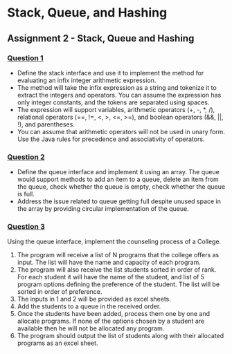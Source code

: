 # Stack, Queue, and Hashing
## Assignment 2 - Stack, Queue and Hashing

### <u>**Question 1**</u>

- Define the stack interface and use it to implement the method for evaluating an infix integer arithmetic expression.
- The method will take the infix expression as a string and tokenize it to extract the integers and operators. You can assume the expression has only integer constants, and the tokens are separated using spaces.
- The expression will support variables, arithmetic operators (+, -, *, /), relational operators (==, !=, &lt;, &gt;, &lt;=, &gt;=), and boolean operators (&amp;&amp;, ||, !), and parentheses.
- You can assume that arithmetic operators will not be used in unary form. Use the Java rules for precedence and associativity of operators.

### <u>**Question 2**</u>

- Define the queue interface and implement it using an array. The queue would support methods to add an item to a queue, delete an item from the queue, check whether the queue is empty, check whether the queue is full.
- Address the issue related to queue getting full despite unused space in the array by providing circular implementation of the queue.

### <u>**Question 3**</u>

Using the queue interface, implement the counseling process of a College.
1. The program will receive a list of N programs that the college offers as input. The list will have the name and capacity of each program.
2. The program will also receive the list students sorted in order of rank. For each student it will have the name of the student, and list of 5 program options defining the preference of the student. The list will be sorted in order of preference.
3. The inputs in 1 and 2 will be provided as excel sheets.
4. Add the students to a queue in the received order.
5. Once the students have been added, process them one by one and allocate programs. If none of the options chosen by a student are available then he will not be allocated any program.
6. The program should output the list of students along with their allocated programs as an excel sheet.